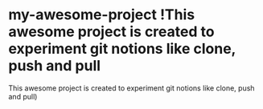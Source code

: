 # my-awesome-project !This awesome project is created to experiment git notions like clone, push and pull
This awesome project is created to experiment git notions like clone, push and pull)
